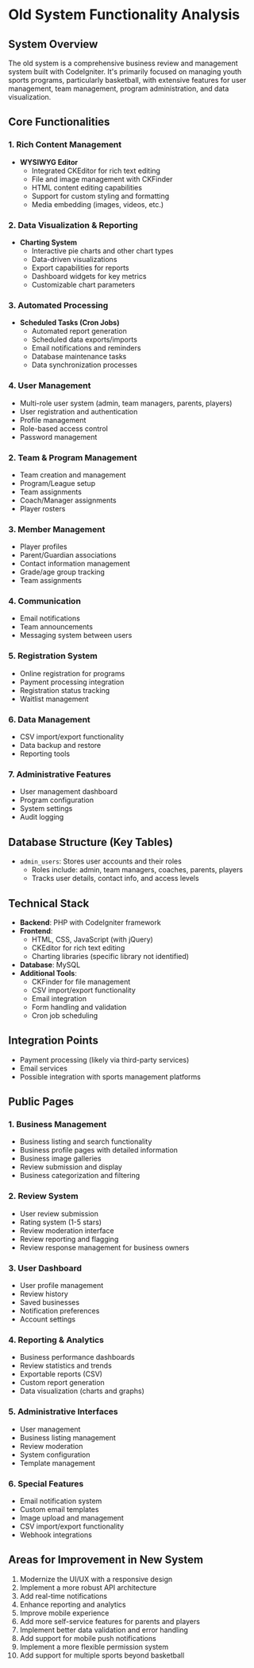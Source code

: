 # Old System Functionality Analysis

## System Overview
The old system is a comprehensive business review and management system built with CodeIgniter. It's primarily focused on managing youth sports programs, particularly basketball, with extensive features for user management, team management, program administration, and data visualization.

## Core Functionalities

### 1. Rich Content Management
- **WYSIWYG Editor**
  - Integrated CKEditor for rich text editing
  - File and image management with CKFinder
  - HTML content editing capabilities
  - Support for custom styling and formatting
  - Media embedding (images, videos, etc.)

### 2. Data Visualization & Reporting
- **Charting System**
  - Interactive pie charts and other chart types
  - Data-driven visualizations
  - Export capabilities for reports
  - Dashboard widgets for key metrics
  - Customizable chart parameters

### 3. Automated Processing
- **Scheduled Tasks (Cron Jobs)**
  - Automated report generation
  - Scheduled data exports/imports
  - Email notifications and reminders
  - Database maintenance tasks
  - Data synchronization processes

### 4. User Management
- Multi-role user system (admin, team managers, parents, players)
- User registration and authentication
- Profile management
- Role-based access control
- Password management

### 2. Team & Program Management
- Team creation and management
- Program/League setup
- Team assignments
- Coach/Manager assignments
- Player rosters

### 3. Member Management
- Player profiles
- Parent/Guardian associations
- Contact information management
- Grade/age group tracking
- Team assignments

### 4. Communication
- Email notifications
- Team announcements
- Messaging system between users

### 5. Registration System
- Online registration for programs
- Payment processing integration
- Registration status tracking
- Waitlist management

### 6. Data Management
- CSV import/export functionality
- Data backup and restore
- Reporting tools

### 7. Administrative Features
- User management dashboard
- Program configuration
- System settings
- Audit logging

## Database Structure (Key Tables)
- `admin_users`: Stores user accounts and their roles
  - Roles include: admin, team managers, coaches, parents, players
  - Tracks user details, contact info, and access levels

## Technical Stack
- **Backend**: PHP with CodeIgniter framework
- **Frontend**: 
  - HTML, CSS, JavaScript (with jQuery)
  - CKEditor for rich text editing
  - Charting libraries (specific library not identified)
- **Database**: MySQL
- **Additional Tools**:
  - CKFinder for file management
  - CSV import/export functionality
  - Email integration
  - Form handling and validation
  - Cron job scheduling

## Integration Points
- Payment processing (likely via third-party services)
- Email services
- Possible integration with sports management platforms

## Public Pages

### 1. Business Management
- Business listing and search functionality
- Business profile pages with detailed information
- Business image galleries
- Review submission and display
- Business categorization and filtering

### 2. Review System
- User review submission
- Rating system (1-5 stars)
- Review moderation interface
- Review reporting and flagging
- Review response management for business owners

### 3. User Dashboard
- User profile management
- Review history
- Saved businesses
- Notification preferences
- Account settings

### 4. Reporting & Analytics
- Business performance dashboards
- Review statistics and trends
- Exportable reports (CSV)
- Custom report generation
- Data visualization (charts and graphs)

### 5. Administrative Interfaces
- User management
- Business listing management
- Review moderation
- System configuration
- Template management

### 6. Special Features
- Email notification system
- Custom email templates
- Image upload and management
- CSV import/export functionality
- Webhook integrations

## Areas for Improvement in New System
1. Modernize the UI/UX with a responsive design
2. Implement a more robust API architecture
3. Add real-time notifications
4. Enhance reporting and analytics
5. Improve mobile experience
6. Add more self-service features for parents and players
7. Implement better data validation and error handling
8. Add support for mobile push notifications
9. Implement a more flexible permission system
10. Add support for multiple sports beyond basketball
